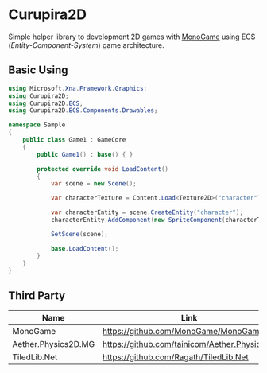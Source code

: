 # Curupira2D

Simple helper library to development 2D games with [MonoGame](https://www.monogame.net/) using ECS (_Entity-Component-System_) game architecture.

## Basic Using
```csharp
using Microsoft.Xna.Framework.Graphics;
using Curupira2D;
using Curupira2D.ECS;
using Curupira2D.ECS.Components.Drawables;

namespace Sample
{
    public class Game1 : GameCore
    {
        public Game1() : base() { }

        protected override void LoadContent()
        {
            var scene = new Scene();

            var characterTexture = Content.Load<Texture2D>("character");

            var characterEntity = scene.CreateEntity("character");
            characterEntity.AddComponent(new SpriteComponent(characterTexture));

            SetScene(scene);

            base.LoadContent();
        }
    }
}
```

## Third Party

| Name                                                 | Link                                         |
|------------------------------------------------------|----------------------------------------------|
| MonoGame                                             | https://github.com/MonoGame/MonoGame         |
| Aether.Physics2D.MG                                  | https://github.com/tainicom/Aether.Physics2D |
| TiledLib.Net                                         | https://github.com/Ragath/TiledLib.Net       |